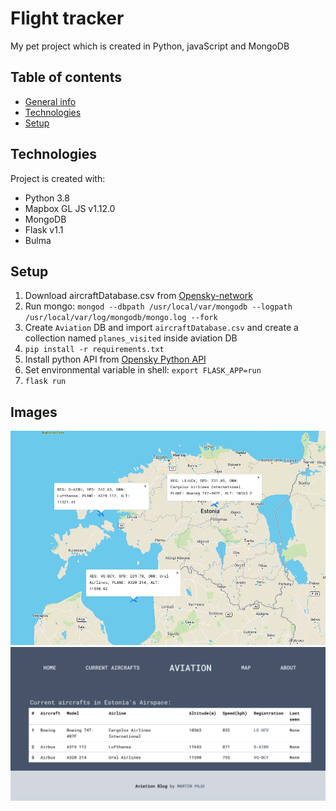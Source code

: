 # Flight tracker
My pet project which is created in Python, javaScript and MongoDB

## Table of contents
* [General info](#general-info)
* [Technologies](#technologies)
* [Setup](#setup)

## Technologies
Project is created with:
* Python 3.8
* Mapbox GL JS v1.12.0
* MongoDB
* Flask v1.1
* Bulma

## Setup
1. Download aircraftDatabase.csv from [Opensky-network](https://opensky-network.org/datasets/metadata/)
2. Run mongo: ```mongod --dbpath /usr/local/var/mongodb --logpath /usr/local/var/log/mongodb/mongo.log --fork```
3. Create ```Aviation``` DB and import ```aircraftDatabase.csv``` and create a collection named ```planes_visited``` inside aviation DB
4. ```pip install -r requirements.txt```
5. Install python API from [Opensky Python API](https://github.com/openskynetwork/opensky-api)
6. Set environmental variable in shell: ```export FLASK_APP=run```
7. ```flask run```


## Images

![Map](https://github.com/fezzzle/flight_tracker/blob/master/map.png?raw=true)
![Planes](https://github.com/fezzzle/flight_tracker/blob/master/Planes.png?raw=true)